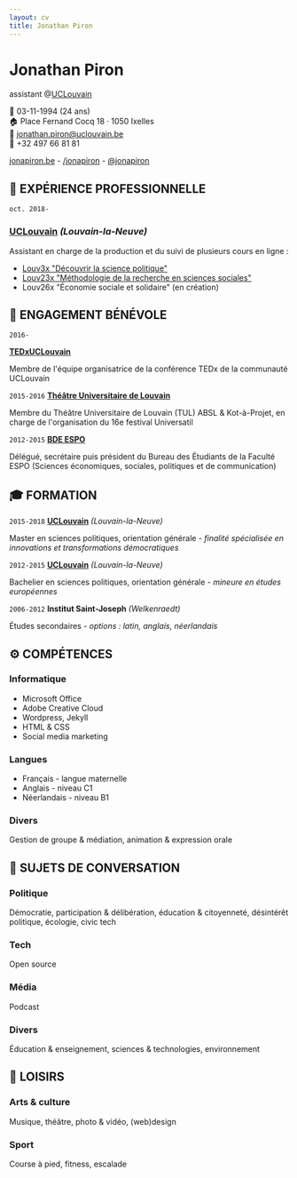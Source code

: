 ```yaml
---
layout: cv
title: Jonathan Piron
---
```

# Jonathan Piron <br/>
assistant @<a target="_blank" href="https://uclouvain.be">UCLouvain</a>

📅 03-11-1994 (24 ans) <br/>
🏠 Place Fernand Cocq 18 · 1050 Ixelles <br/>
📧 <a href="mailto:jonathan.piron@uclouvain.be">jonathan.piron@uclouvain.be</a> <br/>
📱 +32 497 66 81 81 <br/>

<div id="webaddress">
  <a target="_blank" href="http://jonapiron.be"><i class="fas fa-user-circle"></i> jonapiron.be</a> - 
  <a target="_blank" href="https://linkedin.com/in/jonapiron"><i class="fab fa-linkedin"></i> /jonapiron</a> -
  <a target="_blank" href="https://twitter.com/jonapiron"><i class="fab fa-twitter"></i> @jonapiron</a>
</div>

## 💼 EXPÉRIENCE PROFESSIONNELLE
`oct. 2018- `

### __<a target="_blank" href="https://uclouvain.be/repertoires/jonathan.piron">UCLouvain</a>__ _(Louvain-la-Neuve)_

Assistant en charge de la production et du suivi de plusieurs cours en ligne : 
- <a target="_blank" href="https://is.gd/Louv3x">Louv3x "Découvrir la science politique"</a>
- <a target="_blank" href="https://is.gd/Louv23x">Louv23x "Méthodologie de la recherche en sciences sociales"</a>
- Louv26x "Économie sociale et solidaire" (en création)

## 💛 ENGAGEMENT BÉNÉVOLE 
`2016- `

__<a target="_blank" href="https://tedxuclouvain.com">TEDxUCLouvain</a>__

Membre de l'équipe organisatrice de la conférence TEDx de la communauté UCLouvain

`2015-2016`
__<a target="_blank" href="https://universatil.be/">Théâtre Universitaire de Louvain</a>__

Membre du Théâtre Universitaire de Louvain (TUL) ABSL & Kot-à-Projet, en charge de l'organisation du 16e festival Universatil

`2012-2015`
__<a target="_blank" href="https://bdeespo.com/">BDE ESPO</a>__

Délégué, secrétaire puis président du Bureau des Étudiants de la Faculté ESPO (Sciences économiques, sociales, politiques et de communication)

## 🎓 FORMATION
`2015-2018`
__<a target="_blank" href="https://uclouvain.be">UCLouvain</a>__ _(Louvain-la-Neuve)_

Master en sciences politiques, orientation générale - _finalité spécialisée en innovations et transformations démocratiques_

`2012-2015`
__<a target="_blank" href="https://uclouvain.be">UCLouvain</a>__ _(Louvain-la-Neuve)_

Bachelier en sciences politiques, orientation générale - _mineure en études européennes_

`2006-2012`
__Institut Saint-Joseph__ _(Welkenraedt)_

Études secondaires - _options : latin, anglais, néerlandais_


## ⚙️ COMPÉTENCES 
### Informatique
- Microsoft Office
- Adobe Creative Cloud
- Wordpress, Jekyll
- HTML & CSS 
- Social media marketing

### Langues
- Français - langue maternelle
- Anglais - niveau C1
- Néerlandais - niveau B1

### Divers 
Gestion de groupe & médiation, animation & expression orale

## 💬 SUJETS DE CONVERSATION
### Politique
Démocratie, participation & délibération, éducation & citoyenneté, désintérêt politique, écologie, civic tech

### Tech
Open source

### Média
Podcast 

### Divers
Éducation & enseignement, sciences & technologies, environnement

## 🎨 LOISIRS
### Arts & culture
Musique, théâtre, photo & vidéo, (web)design
### Sport
Course à pied, fitness, escalade


<!-- ### Footer Dernière mise à jour : 06/2019 -->
